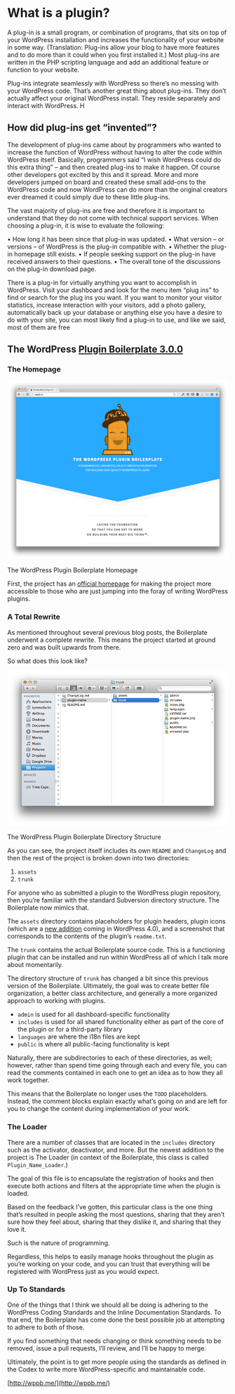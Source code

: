      

# What is a plugin?

A plug-in is a small program, or combination of programs, that sits on top of your WordPress installation and increases the functionality of your website in some way. (Translation: Plug-ins allow your blog to have more features and to do more than it could when you first installed it.) Most plug-ins are written in the PHP scripting language and add an additional feature or function to your website.

Plug-ins integrate seamlessly with WordPress so there’s no messing with your WordPress code. That’s another great thing about plug-ins. They don’t actually affect your original WordPress install. They reside separately and interact with WordPress.
H
## How did plug-ins get “invented”?

The development of plug-ins came about by programmers who wanted to increase the function of WordPress without having to alter the code within WordPress itself. Basically, programmers said “I wish WordPress could do this extra thing” – and then created plug-ins to make it happen. Of course other developers got excited by this and it spread. More and more developers jumped on board and created these small add-ons to the WordPress code and now WordPress can do more than the original creators ever dreamed it could simply due to these little plug-ins.

The vast majority of plug-ins are free and therefore it is important to understand that they do not come with technical support services. When choosing a plug-in, it is wise to evaluate the following:

• How long it has been since that plug-in was updated.
• What version – or versions – of WordPress is the plug-in compatible with.
• Whether the plug-in homepage still exists.
• If people seeking support on the plug-in have received answers to their questions.
• The overall tone of the discussions on the plug-in download page.

There is a plug-in for virtually anything you want to accomplish in WordPress. Visit your dashboard and look for the menu item “plug ins” to find or search for the plug ins you want.  If you want to monitor your visitor statistics, increase interaction with your visitors, add a photo gallery, automatically back up your database or anything else you have a desire to do with your site, you can most likely find a plug-in to use, and like we said, most of them are free

## The WordPress [Plugin Boilerplate 3.0.0](https://tommcfarlin.com/wordpress-plugin-boilerplate-3/)

### The Homepage

![wppb.png](assets/wppb.png)

The WordPress Plugin Boilerplate Homepage

First, the project has an [official homepage](http://wppb.io/) for making the project more accessible to those who are just jumping into the foray of writing WordPress plugins.

### A Total Rewrite

As mentioned throughout several previous blog posts, the Boilerplate underwent a complete rewrite. This means the project started at ground zero and was built upwards from there.

So what does this look like?

![wppb-structure.png](assets/wppb-structure.png)

The WordPress Plugin Boilerplate Directory Structure

As you can see, the project itself includes its own `README` and `ChangeLog` and then the rest of the project is broken down into two directories:

1. `assets`
1. `trunk`

For anyone who as submitted a plugin to the WordPress plugin repository, then you’re familiar with the standard Subversion directory structure. The Boilerplate now mimics that.

The `assets` directory contains placeholders for plugin headers, plugin icons (which are a [new addition](http://make.wordpress.org/core/2014/08/21/introducing-plugin-icons-in-the-plugin-installer/) coming in WordPress 4.0), and a screenshot that corresponds to the contents of the plugin’s `readme.txt`.

The `trunk` contains the actual Boilerplate source code. This is a functioning plugin that can be installed and run within WordPress all of which I talk more about momentarily.

The directory structure of `trunk` has changed a bit since this previous version of the Boilerplate. Ultimately, the goal was to create better file organization, a better class architecture, and generally a more organized approach to working with plugins.

* `admin` is used for all dashboard-specific functionality
* `includes` is used for all shared functionality either as part of the core of the plugin or for a third-party library
* `languages` are where the i18n files are kept
* `public` is where all public-facing functionality is kept

Naturally, there are subdirectories to each of these directories, as well; however, rather than spend time going through each and every file, you can read the comments contained in each one to get an idea as to how they all work together.

This means that the Boilerplate no longer uses the `TODO` placeholders. Instead, the comment blocks explain exactly what’s going on and are left for you to change the content during implementation of your work.

### The Loader

There are a number of classes that are located in the `includes` directory such as the activator, deactivator, and more. But the newest addition to the project is The Loader (in context of the Boilerplate, this class is called `Plugin_Name_Loader`.)

The goal of this file is to encapsulate the registration of hooks and then execute both actions and filters at the appropriate time when the plugin is loaded.

Based on the feedback I’ve gotten, this particular class is the one thing that’s resulted in people asking the most questions, sharing that they aren’t sure how they feel about, sharing that they dislike it, and sharing that they love it.

Such is the nature of programming.

Regardless, this helps to easily manage hooks throughout the plugin as you’re working on your code, and you can trust that everything will be registered with WordPress just as you would expect.

### Up To Standards

One of the things that I think we should all be doing is adhering to the WordPress Coding Standards and the Inline Documentation Standards. To that end, the Boilerplate has come done the best possible job at attempting to adhere to both of those.

If you find something that needs changing or think something needs to be removed, issue a pull requests, I’ll review, and I’ll be happy to merge.

Ultimately, the point is to get more people using the standards as defined in the Codex to write more WordPress-specific and maintainable code.



[http://wppb.me/](http://wppb.me/)
